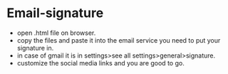 # Email-signature

<div>
<ul>
<li>open .html file on browser.</li>
<li>copy the files and paste it into the email service you need to put your signature in.</li>
<li>in case of gmail it is in settings>see all settings>general>signature.</li>
<li>customize the social media links and you are good to go.</li>
</ul>
</div>
